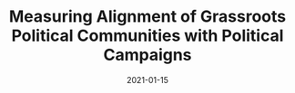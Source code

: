 ---
title: "Measuring Alignment of Grassroots Political Communities with Political Campaigns"
# slug: "anything2vec"
emoji: "🤖"
blurb: "Lead author on this study that uses neural embedding techniques to analyze how grassroots political communities on Reddit align with their respective political campaigns."
type: "rp"
tags: ["ml","pl"]
link: "<a aria-label='Paper' href='content/political-community-embedding/Measuring_Alignment_of_Online_Grassroots_Political_Communities_with_Political_Campaigns.pdf'>Paper</a>"
date: "2021-01-15"
prod: true
---
